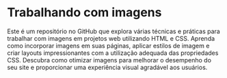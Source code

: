 # Trabalhando com imagens
 Este é um repositório no GitHub que explora várias técnicas e práticas para trabalhar com imagens em projetos web utilizando HTML e CSS. Aprenda como incorporar imagens em suas páginas, aplicar estilos de imagem e criar layouts impressionantes com a utilização adequada das propriedades CSS. Descubra como otimizar imagens para melhorar o desempenho do seu site e proporcionar uma experiência visual agradável aos usuários.
